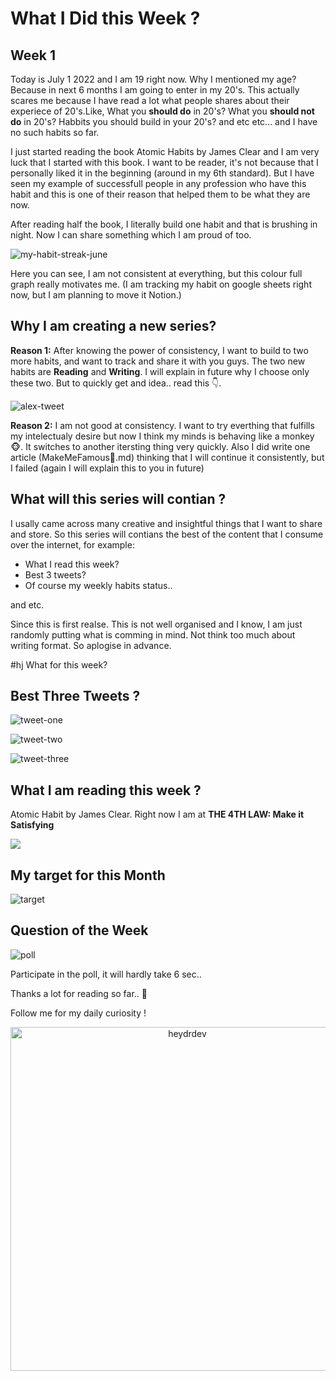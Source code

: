 # What I Did this Week ?
## Week 1

Today is July 1 2022 and I am 19 right now. Why I mentioned my age? Because in next 6 months I am going to enter in my 20's. This actually scares me because I have read a lot what people shares about their experiece of 20's.Like, What you **should do** in 20's? What you **should not do** in 20's? Habbits you should build in your 20's? and etc etc... and I have no such habits so far.

I just started reading the book Atomic Habits by James Clear and I am very luck that I started with this book. I want to be reader, it's not because that I personally liked it in the beginning (around in my 6th standard). But I have seen my example of successfull people in any profession who have this habit and this is one of their reason that helped them to be what they are now.

After reading half the book, I literally build one habit and that is brushing in night. Now I can share something which I am proud of too.

![my-habit-streak-june](https://raw.githubusercontent.com/heydrdev/what-i-did-this-week/main/1/my%20habit%20streak.png)

Here you can see, I am not consistent at everything, but this colour full graph really motivates me. (I am tracking my habit on google sheets right now, but I am planning to move it Notion.)

## Why I am creating a new series?

**Reason 1:** After knowing the power of consistency, I want to build to two more habits, and want to track and share it with you guys. The two new habits are **Reading** and **Writing**. I will explain in future why I choose only these two. But to quickly get and idea.. read this 👇.

![alex-tweet](https://raw.githubusercontent.com/heydrdev/what-i-did-this-week/main/1/alex-tweet.png)

**Reason 2:** I am not good at consistency. I want to try everthing that fulfills my intelectualy desire but now I think my minds is behaving like a monkey 🐵. It switches to another itersting thing very quickly. Also I did write one article (MakeMeFamous🤩.md) thinking that I will continue it consistently, but I failed (again I will explain this to you in future)

## What will this series will contian ?

I usally came across many creative and insightful things that I want to share and store. So this series will contians the best of the content that I consume over the internet, for example:

* What I read this week?
* Best 3 tweets?
* Of course my weekly habits status..

and etc.

Since this is first realse. This is not well organised and I know, I am just randomly putting what is comming in mind. Not think too much about writing format. So aplogise in advance.

#hj What for this week?

## Best Three Tweets ?

![tweet-one](https://raw.githubusercontent.com/heydrdev/what-i-did-this-week/main/1/tweet-one.png)

![tweet-two](https://raw.githubusercontent.com/heydrdev/what-i-did-this-week/main/1/tweet-three.png)

![tweet-three](https://raw.githubusercontent.com/heydrdev/what-i-did-this-week/main/1/tweet-two.png)

## What I am reading this week ?
Atomic Habit by James Clear. Right now I am at **THE 4TH LAW: Make it Satisfying**

![](https://raw.githubusercontent.com/heydrdev/what-i-did-this-week/main/1/atomic-habit.jpg)

## My target for this Month

![target](https://raw.githubusercontent.com/heydrdev/what-i-did-this-week/main/1/target.png)

## Question of the Week

![poll](https://raw.githubusercontent.com/heydrdev/what-i-did-this-week/main/1/poll.png)

Participate in the poll, it will hardly take 6 sec..


Thanks a lot for reading so far.. 🤗

Follow me for my daily curiosity !
<p align="center">
 <a href="https://www.twitter.com/heydrdev" target="blank"><img align="center" src="https://raw.githubusercontent.com/heydrdev/what-i-did-this-week/main/assets/twitter.png" alt="heydrdev"  width="550" /></a>
 </p>